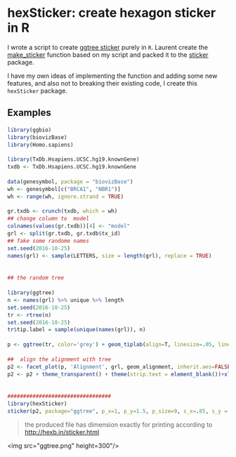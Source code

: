 <!-- README.md is generated from README.Rmd. Please edit that file -->
hexSticker: create hexagon sticker in R
=======================================

I wrote a script to create [ggtree sticker](https://github.com/jotsetung/BioC-stickers/tree/master/ggtree) purely in `R`. Laurent create the [make\_sticker](https://github.com/jotsetung/BioC-stickers/issues/12) function based on my script and packed it to the [sticker](https://github.com/lgatto/sticker) package.

I have my own ideas of implementing the function and adding some new features, and also not to breaking their existing code, I create this `hexSticker` package.

Examples
--------

``` r
library(ggbio)
library(biovizBase)
library(Homo.sapiens)

library(TxDb.Hsapiens.UCSC.hg19.knownGene)
txdb <- TxDb.Hsapiens.UCSC.hg19.knownGene

data(genesymbol, package = "biovizBase")
wh <- genesymbol[c("BRCA1", "NBR1")]
wh <- range(wh, ignore.strand = TRUE)

gr.txdb <- crunch(txdb, which = wh)
## change column to  model
colnames(values(gr.txdb))[4] <- "model"
grl <- split(gr.txdb, gr.txdb$tx_id)
## fake some randome names
set.seed(2016-10-25)
names(grl) <- sample(LETTERS, size = length(grl), replace = TRUE)


## the random tree

library(ggtree)
n <- names(grl) %>% unique %>% length
set.seed(2016-10-25)
tr <- rtree(n)
set.seed(2016-10-25)
tr$tip.label = sample(unique(names(grl)), n)

p <- ggtree(tr, color='grey') + geom_tiplab(align=T, linesize=.05, linetype='dashed', size=1.2, color='grey')

##  align the alignment with tree
p2 <- facet_plot(p, 'Alignment', grl, geom_alignment, inherit.aes=FALSE, alpha=.6, size=.1, mapping=aes(), color='grey', extend.size=.1)
p2 <- p2 + theme_transparent() + theme(strip.text = element_blank())+xlim_tree(3.4)


#################################
library(hexSticker)
sticker(p2, package="ggtree", p_x=1, p_y=1.5, p_size=9, s_x=.85, s_y = .68, s_width=.95, s_height=.65)
```

> the produced file has dimension exactly for printing according to <http://hexb.in/sticker.html>

<img src="ggtree.png" height=300"/>
